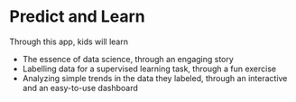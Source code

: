 # Predict and Learn
Through this app, kids will learn
* The essence of data science, through an engaging story
* Labelling data for a supervised learning task, through a fun exercise
* Analyzing simple trends in the data they labeled, through an interactive and an easy-to-use dashboard


